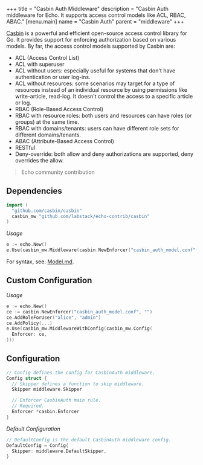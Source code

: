 +++
title = "Casbin Auth Middleware"
description = "Casbin Auth middleware for Echo. It supports access control models like ACL, RBAC, ABAC."
[menu.main]
  name = "Casbin Auth"
  parent = "middleware"
+++

[Casbin](https://github.com/casbin/casbin) is a powerful and efficient open-source access control library for Go. It provides support for enforcing authorization based on various models. By far, the access control models supported by Casbin are:

- ACL (Access Control List)
- ACL with superuser
- ACL without users: especially useful for systems that don't have authentication or user log-ins.
- ACL without resources: some scenarios may target for a type of resources instead of an individual resource by using permissions like write-article, read-log. It doesn't control the access to a specific article or log.
- RBAC (Role-Based Access Control)
- RBAC with resource roles: both users and resources can have roles (or groups) at the same time.
- RBAC with domains/tenants: users can have different role sets for different domains/tenants.
- ABAC (Attribute-Based Access Control)
- RESTful
- Deny-override: both allow and deny authorizations are supported, deny overrides the allow.

> Echo community contribution

## Dependencies

```go
import (
  "github.com/casbin/casbin"
  casbin_mw "github.com/labstack/echo-contrib/casbin"
)
```

*Usage*

```go
e := echo.New()
e.Use(casbin_mw.Middleware(casbin.NewEnforcer("casbin_auth_model.conf", "casbin_auth_policy.csv")))
```

For syntax, see: [Model.md](https://github.com/casbin/casbin/blob/master/Model.md).


## Custom Configuration

*Usage*

```go
e := echo.New()
ce := casbin.NewEnforcer("casbin_auth_model.conf", "")
ce.AddRoleForUser("alice", "admin")
ce.AddPolicy(...)
e.Use(casbin_mw.MiddlewareWithConfig(casbin_mw.Config(
  Enforcer: ce,
)))
```

## Configuration

```go
// Config defines the config for CasbinAuth middleware.
Config struct {
  // Skipper defines a function to skip middleware.
  Skipper middleware.Skipper

  // Enforcer CasbinAuth main rule.
  // Required.
  Enforcer *casbin.Enforcer
}
```

*Default Configuration*

```go
// DefaultConfig is the default CasbinAuth middleware config.
DefaultConfig = Config{
  Skipper: middleware.DefaultSkipper,
}
```
